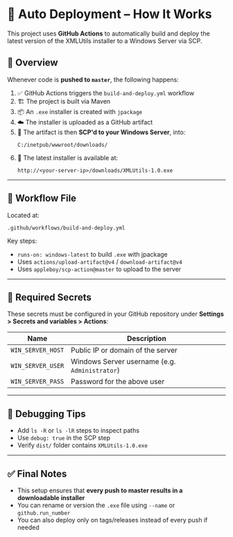 # 🔄 Auto Deployment – How It Works

This project uses **GitHub Actions** to automatically build and deploy the latest version of the XMLUtils installer to a Windows Server via SCP.

## 🧩 Overview

Whenever code is **pushed to `master`**, the following happens:

1. ✅ GitHub Actions triggers the `build-and-deploy.yml` workflow
2. 🏗 The project is built via Maven
3. 📦 An `.exe` installer is created with `jpackage`
4. ☁️ The installer is uploaded as a GitHub artifact
5. 🚀 The artifact is then **SCP'd to your Windows Server**, into:
   ```
   C:/inetpub/wwwroot/downloads/
   ```
6. 🔗 The latest installer is available at:
   ```
   http://<your-server-ip>/downloads/XMLUtils-1.0.exe
   ```

---

## 📁 Workflow File

Located at:
```
.github/workflows/build-and-deploy.yml
```

Key steps:
- `runs-on: windows-latest` to build `.exe` with jpackage
- Uses `actions/upload-artifact@v4` / `download-artifact@v4`
- Uses `appleboy/scp-action@master` to upload to the server

---

## 🔐 Required Secrets

These secrets must be configured in your GitHub repository under **Settings > Secrets and variables > Actions**:

| Name                | Description                      |
|---------------------|----------------------------------|
| `WIN_SERVER_HOST`   | Public IP or domain of the server |
| `WIN_SERVER_USER`   | Windows Server username (e.g. `Administrator`) |
| `WIN_SERVER_PASS`   | Password for the above user      |

---

## 🧪 Debugging Tips

- Add `ls -R` or `ls -lR` steps to inspect paths
- Use `debug: true` in the SCP step
- Verify `dist/` folder contains `XMLUtils-1.0.exe`

---

## ✅ Final Notes

- This setup ensures that **every push to master results in a downloadable installer**
- You can rename or version the `.exe` file using `--name` or `github.run_number`
- You can also deploy only on tags/releases instead of every push if needed
